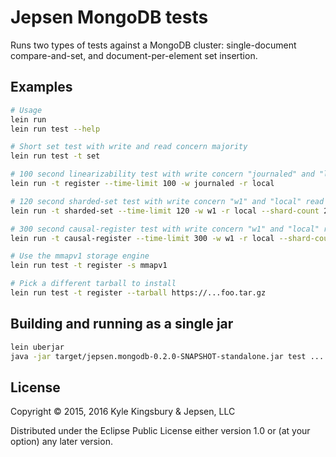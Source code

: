 # Jepsen MongoDB tests

Runs two types of tests against a MongoDB cluster: single-document compare-and-set, and document-per-element set insertion.

## Examples

```sh
# Usage
lein run
lein run test --help

# Short set test with write and read concern majority
lein run test -t set

# 100 second linearizability test with write concern "journaled" and "local" read concern
lein run -t register --time-limit 100 -w journaled -r local

# 120 second sharded-set test with write concern "w1" and "local" read concern, 2 shards, and 4 mongos routers
lein run -t sharded-set --time-limit 120 -w w1 -r local --shard-count 2 --mongos-count 4

# 300 second causal-register test with write concern "w1" and "local" read concern and one shard
lein run -t causal-register --time-limit 300 -w w1 -r local --shard-count 1

# Use the mmapv1 storage engine
lein run test -t register -s mmapv1

# Pick a different tarball to install
lein run test -t register --tarball https://...foo.tar.gz
```

## Building and running as a single jar

```sh
lein uberjar
java -jar target/jepsen.mongodb-0.2.0-SNAPSHOT-standalone.jar test ...
```

## License

Copyright © 2015, 2016 Kyle Kingsbury & Jepsen, LLC

Distributed under the Eclipse Public License either version 1.0 or (at
your option) any later version.
